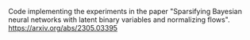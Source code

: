 Code implementing the experiments in the paper "Sparsifying Bayesian neural networks with latent binary variables and normalizing flows". 
https://arxiv.org/abs/2305.03395
